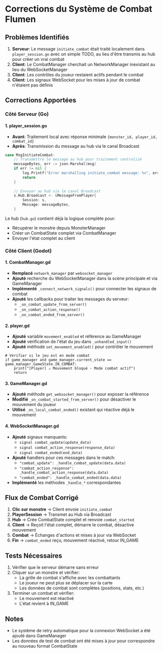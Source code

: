 # Corrections du Système de Combat Flumen

## Problèmes Identifiés

1. **Serveur**: Le message `initiate_combat` était traité localement dans `player_session.go` avec un simple TODO, au lieu d'être transmis au hub pour créer un vrai combat
2. **Client**: Le CombatManager cherchait un NetworkManager inexistant au lieu du WebSocketManager
3. **Client**: Les contrôles du joueur restaient actifs pendant le combat
4. **Client**: Les signaux WebSocket pour les mises à jour de combat n'étaient pas définis

## Corrections Apportées

### Côté Serveur (Go)

#### 1. player_session.go
- **Avant**: Traitement local avec réponse minimale `{monster_id, player_id, combat_id}`
- **Après**: Transmission du message au hub via le canal Broadcast
```go
case MsgInitiateCombat:
    // Transmettre le message au hub pour traitement centralisé
    messageBytes, err := json.Marshal(msg)
    if err != nil {
        log.Printf("Error marshalling initiate_combat message: %v", err)
        return
    }
    
    // Envoyer au hub via le canal Broadcast
    s.Hub.Broadcast <- &MessageFromPlayer{
        Session: s,
        Message: messageBytes,
    }
```

Le hub (`hub.go`) contient déjà la logique complète pour:
- Récupérer le monstre depuis MonsterManager
- Créer un CombatState complet via CombatManager
- Envoyer l'état complet au client

### Côté Client (Godot)

#### 1. CombatManager.gd
- **Remplacé** `network_manager` par `websocket_manager`
- **Ajouté** recherche du WebSocketManager dans la scène principale et via GameManager
- **Implémenté** `_connect_network_signals()` pour connecter les signaux de combat
- **Ajouté** les callbacks pour traiter les messages du serveur:
  - `_on_combat_update_from_server()`
  - `_on_combat_action_response()`
  - `_on_combat_ended_from_server()`

#### 2. player.gd
- **Ajouté** variable `movement_enabled` et référence au GameManager
- **Ajouté** vérification de l'état du jeu dans `_unhandled_input()`
- **Ajouté** méthode `set_movement_enabled()` pour contrôler le mouvement
```gdscript
# Vérifier si le jeu est en mode combat
if game_manager and game_manager.current_state == game_manager.GameState.IN_COMBAT:
    print("[Player] ⚠️ Mouvement bloqué - Mode combat actif")
    return
```

#### 3. GameManager.gd
- **Ajouté** méthode `get_websocket_manager()` pour exposer la référence
- **Modifié** `_on_combat_started_from_server()` pour désactiver le mouvement du joueur
- **Utilisé** `_on_local_combat_ended()` existant qui réactive déjà le mouvement

#### 4. WebSocketManager.gd
- **Ajouté** signaux manquants:
  - `signal combat_update(update_data)`
  - `signal combat_action_response(response_data)`
  - `signal combat_ended(end_data)`
- **Ajouté** handlers pour ces messages dans le match:
  - `"combat_update": _handle_combat_update(data.data)`
  - `"combat_action_response": _handle_combat_action_response(data.data)`
  - `"combat_ended": _handle_combat_ended(data.data)`
- **Implémenté** les méthodes `_handle_*` correspondantes

## Flux de Combat Corrigé

1. **Clic sur monstre** → Client envoie `initiate_combat`
2. **PlayerSession** → Transmet au Hub via Broadcast
3. **Hub** → Crée CombatState complet et renvoie `combat_started`
4. **Client** → Reçoit l'état complet, démarre le combat, désactive mouvement
5. **Combat** → Échanges d'actions et mises à jour via WebSocket
6. **Fin** → `combat_ended` reçu, mouvement réactivé, retour IN_GAME

## Tests Nécessaires

1. Vérifier que le serveur démarre sans erreur
2. Cliquer sur un monstre et vérifier:
   - La grille de combat s'affiche avec les combattants
   - Le joueur ne peut plus se déplacer sur la carte
   - Les données de combat sont complètes (positions, stats, etc.)
3. Terminer un combat et vérifier:
   - Le mouvement est réactivé
   - L'état revient à IN_GAME

## Notes

- Le système de retry automatique pour la connexion WebSocket a été ajouté dans GameManager
- Les données de test de combat ont été mises à jour pour correspondre au nouveau format CombatState 
